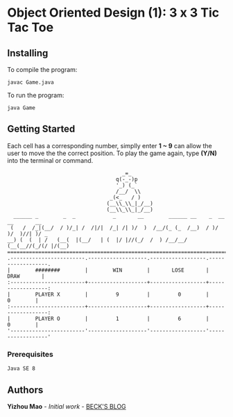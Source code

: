 # Object Oriented Design (1): 3 x 3 Tic Tac Toe

## Installing

To compile the program:

```
javac Game.java
```

To run the program:

```
java Game
```

## Getting Started

Each cell has a corresponding number, simplly enter **1 ~ 9** can allow the user to move the the correct position.
To play the game again, type **(Y/N)** into the terminal or command.

```
                                     _=_
                                   q(-_-)p
                                   '_) (_`
                                   /__/  \\
                                 _(<_   / )
                                (__\\_\\_|_/__)
                                (__\\_\\_|_/__)
  ______ _        _  _            _       __        ______ __    _  __  __       __ 
 (   /  /_|(__/  / )/_| /  /|/|  /_| /| )/  )  /__/(_ (_  /__)  / )/  )/  )//| )/ _ 
__) (  (  | /   (__(  |(__/   | (  |/ |//(_/  /  ) /__/__/     (__(__//(_/(/ |/(__) 
====================================================================================
.------------------------.-------------------.------------------.------------------.
|        ########        |        WIN        |       LOSE       |       DRAW       |
:------------------------+-------------------+------------------+------------------:
|        PLAYER X        |         9         |         0        |         0        |
:------------------------+-------------------+------------------+------------------:
|        PLAYER O        |         1         |         6        |         0        |
'------------------------'-------------------'------------------'------------------'
```

### Prerequisites

```
Java SE 8
```

## Authors

**Yizhou Mao** - *Initial work* - [BECK'S BLOG](https://www.maoyizhou.com)
